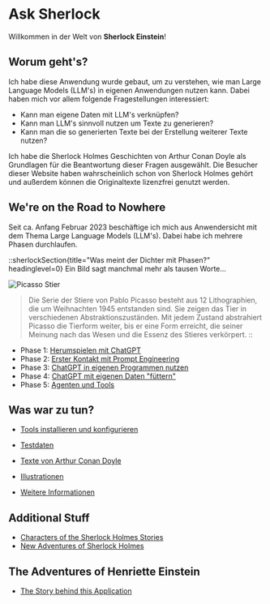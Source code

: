 # Ask Sherlock

Willkommen in der Welt von **Sherlock Einstein**!

## Worum geht's?
Ich habe diese Anwendung wurde gebaut, um zu verstehen, wie man Large Language Models (LLM's) 
in eigenen Anwendungen nutzen kann. Dabei haben mich vor allem folgende Fragestellungen interessiert:

- Kann man eigene Daten mit LLM's verknüpfen?
- Kann man LLM's sinnvoll nutzen um Texte zu generieren?
- Kann man die so generierten Texte bei der Erstellung weiterer Texte nutzen?

Ich habe die Sherlock Holmes Geschichten von Arthur Conan Doyle als Grundlagen für die Beantwortung
dieser Fragen ausgewählt. Die Besucher dieser Website haben wahrscheinlich schon von Sherlock
Holmes gehört und außerdem können die Originaltexte lizenzfrei genutzt werden.

## We're on the Road to Nowhere 
Seit ca. Anfang Februar 2023 beschäftige ich mich aus Anwendersicht mit dem Thema Large Language Models (LLM's). 
Dabei habe ich mehrere Phasen durchlaufen.

::sherlockSection{title="Was meint der Dichter mit Phasen?" headinglevel=0} 
Ein Bild sagt manchmal mehr als tausen Worte...

![Picasso Stier](/images/Pablo-Picasso-Stier.jpg)

> Die Serie der Stiere von Pablo Picasso besteht aus 12 Lithographien, die um Weihnachten 1945 entstanden sind. Sie zeigen das Tier in verschiedenen Abstraktionszuständen.
> Mit jedem Zustand abstrahiert Picasso die Tierform weiter, bis er eine Form erreicht, die seiner Meinung nach das Wesen und die Essenz des Stieres verkörpert.
::

- Phase 1: [Herumspielen mit ChatGPT](./doc/playaround.md)
- Phase 2: [Erster Kontakt mit Prompt Engineering](./doc/prompteng.md)
- Phase 3: [ChatGPT in eigenen Programmen nutzen](./integrate.md)
- Phase 4: [ChatGPT mit eigenen Daten "füttern"](./feeddata.md)
- Phase 5: [Agenten und Tools](./agents.md)

## Was war zu tun?
- [Tools installieren und konfigurieren](./faq/index.md)
- [Testdaten](./testdata/zeitenwende.md)


- [Texte von Arthur Conan Doyle](sources.md)
- [Illustrationen](./illustrations.md)
- [Weitere Informationen](./info.md)

## Additional Stuff
- [Characters of the Sherlock Holmes Stories](./characters/index.md)
- [New Adventures of Sherlock Holmes](./src/newa/index.md)

## The Adventures of Henriette Einstein

- [The Story behind this Application](adventures/henni.md)
